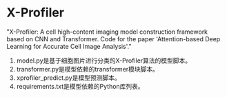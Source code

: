 # X-Profiler
"X-Profiler: A cell high-content imaging model construction framework based on CNN and Transformer.  Code for the paper 'Attention-based Deep Learning for Accurate Cell Image Analysis'."


1. model.py是基于细胞图片进行分类的X-Profiler算法的模型脚本。
2. transformer.py是模型依赖的transformer模块脚本。
3. xprofiler_predict.py是模型预测脚本。
4. requirements.txt是模型依赖的Python库列表。
   
